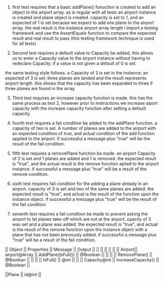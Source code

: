 1. first test requires that a basic addPlane() funuction is created to add an object to the airport array. as is regular with all tests an airport instance is created and plane object is created. capacity is set to 1, and an expected of 1 is set because we expect to add one plane to the airport array. the real result is the instance airport array length
i import a testing framework and use the AssertEquals function to compare the expected result and real result to pass (this testing framework technique is used for all tests)

2. Second test requires a default value to Capacity be added, this allows us to enter a Capacity value to the airport instance without having to redeclare Capacity. if a value is not given a default of 0 is set.

the same testing style follows. a Capacity of 3 is set in the instance; an expected of 3 is set; three planes are landed and the result represents airport length. this shows that the capacity has been expanded to three if three planes are found in the array.

3. Third test requires an increase capacity function is made. this has the same process as test 2, however prior to instructions we increase aiport capacity with the increase capacity function after setting a default capacity.

4. fourth test requires a fail condition be added to the addPlane function. a capacity of two is set. A number of planes are added to the airport with an expected condition of true, and actual condition of the add function applied to the airport. if successful a message plus "true" will be the result of the fail condition. 

5. fifth test requires a removePlane function be made. an airport Capacity of 2 is set and 1 planes are added and 1 is removed. the expected result is "true", and the actual result is the remove function aplied to the airport instance. if successful a message plus "true" will be a result of the remove condition.

6. sixth test requires fail condition for the adding a plane already in an airport. capacity of 3 is set and two of the same planes are added. the expected result is "true", and actual is the result of the function upon the instance object. if successful a message plus "true" will be the result of the fail condition

7. seventh test requires a fail condition be made to prevent asking the airport to let planes take-off which are not at the airport. cpacity of 3 was set and a plane was added. the expected result is "true", and actual is the result of the remove function upon the instance object with a plane that has not been previously added. if successful a message plus "true" will be a result of the fail condition.


|| Object ||  Properties     || Message            || Output        ||
||        ||                 ||                    ||               ||
|| Airport||  airport@Array  || AddPlane(IsFull()) || @Boolean      ||
||        ||                 || RemovePlane()      || @Boolean      ||
||        ||                 || IsFull()           || @int          ||
||        ||   Capacity@int  || IncreaseCapacity() || @Boolean      ||

||Plane   || id@int          ||                                       
